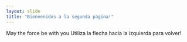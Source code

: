 ```yaml
---
layout: slide
title: "Bienvenidos a la segunda página!"
---
```

May the force be with you
Utiliza la flecha hacia la izquierda para volver!

